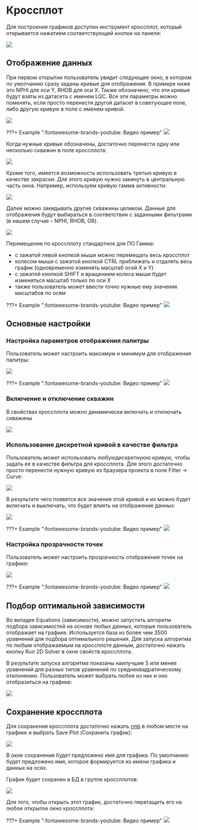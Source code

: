 # Кроссплот


Для построения графиков доступен инструмент кроссплот, который открывается нажатием соответствующей кнопки на панели:

![](crossplot_img/CrossplotMainMenu.png.png)

## Отображение данных

При первом открытии пользователь увидит следующее окно, в котором по умолчанию сразу заданы кривые для отображения. В примере ниже это NPHI для оси Y, RHOB для оси X. Также обозначено, что эти кривые будут взяты из датасета с именем LQC. Все эти параметры можно поменять, если просто перенести другой датасет в советующее поле, либо другую кривую в поле с именем кривой.

![](crossplot_img/Crossplot_startWindow.png)

???+ Example ":fontawesome-brands-youtube: Видео пример"
	![](crossplot_img/CrossPlot_inputDataSelection.gif)

Когда нужные кривые обозначены, достаточно перенести одну или несколько скважин в поле кроссплота:

![](crossplot_img/CrossPlot_SingleWell.png)

Кроме того,  имеется возможность использовать третью кривую в качестве закраски. Для этого кривую нужно закинуть в центральную часть окна. Например, используем кривую гамма активности:

![](crossplot_img/CrossPlot_SingleWell_Color.png)

Далее можно закидывать другие скважины целиком. Данные для отображения будут выбираться в соответствии с заданными фильтрами (в нашем случае – NPHI, RHOB, GR).

![](crossplot_img/CrossPlot_MultiWell.png)

Перемещение по кроссплоту стандартное для ПО Гамма:
- с зажатой левой кнопкой мыши можно перемещать весь кроссплот
- колесом мыши с зажатой кнопкой CTRL приближать и отдалять весь график (одновременно изменять масштаб осей X и Y)
- с зажатой кнопкой SHIFT и вращением колеса мыши будет изменяться масштаб только по оси X
- также пользователь может ввести точно нужные ему значения масштабов по осям

???+ Example ":fontawesome-brands-youtube: Видео пример"
	![](crossplot_img/CrossPlot_ViewAdjust.gif)


## Основные настройки
### Настройка параметров отображения палитры

Пользователь может настроить максимум и минимум для отображения палитры:

![](crossplot_img/CrossPlot_paletteAdjustment.png)


???+ Example ":fontawesome-brands-youtube: Видео пример"
	![](crossplot_img/CrossPlot_paletteAdjustment.gif)

### Включение и отключение скважин

В свойствах кроссплота можно динамически включать и отключать скважины

![](crossplot_img/CrossPlot_OnOffWells.png)


### Использование дискретной кривой в качестве фильтра

Пользователь может использовать любуюдискретнуюю кривую, чтобы задать ее в качестве фильтра для кроссплота. Для этого достаточно просто перенести нужную кривую из браузера проекта в поле Filter -> Curve:

![](crossplot_img/CrossPlot_Filter_option1.png)

 В результате чего появятся все значения этой кривой и их можно будет включать и выключать, что будет влиять на отображение данных:
 
![](crossplot_img/Crossplot_filter_option2.png)


???+ Example ":fontawesome-brands-youtube: Видео пример"
	![](crossplot_img/CrossPlot_Filter.gif)


### Настройка прозрачности точек

Пользователь может настроить прозрачность отображения точек на графике:

![](crossplot_img/Crossplot_OpacityOption.png)


???+ Example ":fontawesome-brands-youtube: Видео пример"
	![](crossplot_img/Crossplot_Opacity.gif)


## Подбор оптимальной зависимости

Во вкладке Equations (зависимости), можно запустить алгоритм подбора зависимостей на основе любых данных, которые пользователь отображает на графике. Используется база из более чем 3500 уравнений для подбора оптимального решения. Для запуска алгоритма по любым отображаемым на кроссплоте данным, достаточно нажать кнопку Run 2D Solver в окне свойств кроссплота.

В результате запуска алгоритма показаны наилучшие 5 или менее уравнений для разных типов уравнений по среднеквадратическому отклонению. Пользователь может выбрать любое из них и оно отобразиться на графике:

![](crossplot_img/Crossplot_EquationsOption1.png)


## Сохранение кроссплота

Для сохранения кроссплота достаточно нажать [rmb](../../terms/basics/rmb.md) в любом месте на графике и выбрать Save Plot (Сохранить график):

![](crossplot_img/CrossPlot_SaveOption.png)

В окне сохранения будет предложено имя для графика. По умолчанию будет предложено имя, которое формируется из имени графика и данных на осях.

График будет сохранен в БД в группе кроссплотов:

![](crossplot_img/CrossPlot_Database.png)

Для того, чтобы открыть этот график, достаточно перетащить его на любое открытое окно кроссплота:

???+ Example ":fontawesome-brands-youtube: Видео пример"
	![](crossplot_img/CrossPlot_restore.gif)